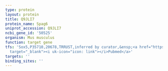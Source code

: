 ```yaml
---
type: protein
layout: protein
title: Q9JLI7
protein_name: Spag6
uniprot_accession: Q9JLI7
ncbi_gene_id: '50525'
organism: Mus musculus
function: target gene
tfs: 'Sox5,P35710,20678,TRRUST,inferred by curator,&ensp;<a href="https://www.ncbi.nlm.nih.gov/pubmed/?term=20668334%5Buid%5D"
  target="_blank"><i uk-icon="icon: link"></i>Pubmed</a>'
targets: ''
binding_sites: ''
---
```

